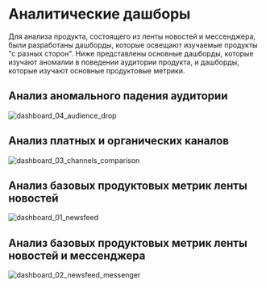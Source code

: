# Аналитические дашборы
Для анализа продукта, состоящего из ленты новостей и мессенджера,
были разработаны дашборды, которые освещают изучаемые продукты "с разных сторон".
Ниже представлены основные дашборды, которые изучают аномалии в поведении аудитории продукта,
и дашборды, которые изучают основные продуктовые метрики.

## Анализ аномального падения аудитории
![dashboard_04_audience_drop](dashboard_04_audience_drop.png)

## Анализ платных и органических каналов
![dashboard_03_channels_comparison](dashboard_03_channels_comparison.png)

## Анализ базовых продуктовых метрик ленты новостей
![dashboard_01_newsfeed](dashboard_01_newsfeed.png)

## Анализ базовых продуктовых метрик ленты новостей и мессенджера
![dashboard_02_newsfeed_messenger](dashboard_02_newsfeed_messenger.png)
